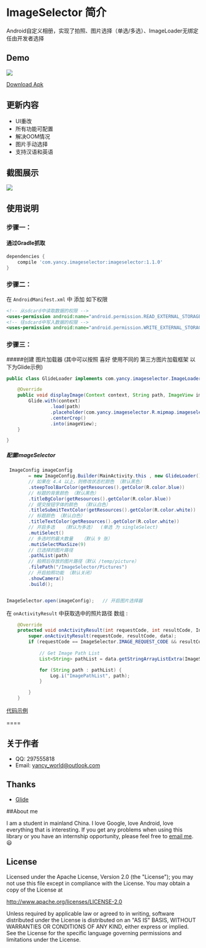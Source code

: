 ﻿# ImageSelector 简介
Android自定义相册，实现了拍照、图片选择（单选/多选）、ImageLoader无绑定 任由开发者选择

## Demo
 
![](https://github.com/yancyworld/ImageSelector/blob/master/resource/ImageSelector.gif)

[Download Apk](https://raw.githubusercontent.com/YancyYe/ImageSelector/master/resource/app-debug.apk)
 

## 更新内容
* UI重改
* 所有功能可配置
* 解决OOM情况
* 图片手动选择
* 支持汉语和英语


## 截图展示
![](https://github.com/YancyYe/ImageSelector/blob/master/resource/ImageSelector.png)

 
## 使用说明

### 步骤一：

#### 通过Gradle抓取

```groovy
dependencies {
    compile 'com.yancy.imageselector:imageselector:1.1.0'
}
```



### 步骤二：

在 `AndroidManifest.xml` 中 添加 如下权限

```xml
<!-- 从sdcard中读取数据的权限 -->
<uses-permission android:name="android.permission.READ_EXTERNAL_STORAGE" />
<!-- 往sdcard中写入数据的权限 -->
<uses-permission android:name="android.permission.WRITE_EXTERNAL_STORAGE" />

```


### 步骤三：

#####创建 图片加载器 (其中可以按照 喜好  使用不同的 第三方图片加载框架 以下为Glide示例)


```java
public class GlideLoader implements com.yancy.imageselector.ImageLoader {

    @Override
    public void displayImage(Context context, String path, ImageView imageView) {
        Glide.with(context)
                .load(path)
                .placeholder(com.yancy.imageselector.R.mipmap.imageselector_photo)
                .centerCrop()
                .into(imageView);
    }

}

```    

##### 配置ImageSelector

```java
 ImageConfig imageConfig
        = new ImageConfig.Builder(MainActivity.this , new GlideLoader())
        // 如果在 4.4 以上，则修改状态栏颜色 （默认黑色）
        .steepToolBarColor(getResources().getColor(R.color.blue))
        // 标题的背景颜色 （默认黑色）
        .titleBgColor(getResources().getColor(R.color.blue))
        // 提交按钮字体的颜色  （默认白色）
        .titleSubmitTextColor(getResources().getColor(R.color.white))
        // 标题颜色 （默认白色）
        .titleTextColor(getResources().getColor(R.color.white))
        // 开启多选   （默认为多选）  (单选 为 singleSelect)
        .mutiSelect()
        // 多选时的最大数量   （默认 9 张）
        .mutiSelectMaxSize(9)
        // 已选择的图片路径
        .pathList(path)
        // 拍照后存放的图片路径（默认 /temp/picture）
        .filePath("/ImageSelector/Pictures")
        // 开启拍照功能 （默认关闭）
        .showCamera()
        .build();


ImageSelector.open(imageConfig);   // 开启图片选择器
```

 
在  `onActivityResult` 中获取选中的照片路径 数组 :
 
```java
    @Override
    protected void onActivityResult(int requestCode, int resultCode, Intent data) {
        super.onActivityResult(requestCode, resultCode, data);
        if (requestCode == ImageSelector.IMAGE_REQUEST_CODE && resultCode == RESULT_OK && data != null) {
        
            // Get Image Path List
            List<String> pathList = data.getStringArrayListExtra(ImageSelectorActivity.EXTRA_RESULT);

            for (String path : pathList) {
                Log.i("ImagePathList", path);
            }

        }
    }
```

[代码示例](https://github.com/YancyYe/ImageSelector/blob/master/app/src/main/java/com/yancy/imageselectordemo/MainActivity.java)
 
====
 
## 关于作者
* QQ: 297555818
* Email: [yancy_world@outlook.com](mailto:yancy_world@outlook.com)

## Thanks

- [Glide](https://github.com/bumptech/glide)

##About me
 
I am a student in mainland China. I love Google, love Android, love everything that is interesting. If you get any problems when using this library or you have an internship opportunity, please feel free to [email me](mailto:yancy_world@outlook.com). :smiley:

## License
Licensed under the Apache License, Version 2.0 (the "License");
you may not use this file except in compliance with the License.
You may obtain a copy of the License at

   http://www.apache.org/licenses/LICENSE-2.0

Unless required by applicable law or agreed to in writing, software
distributed under the License is distributed on an "AS IS" BASIS,
WITHOUT WARRANTIES OR CONDITIONS OF ANY KIND, either express or implied.
See the License for the specific language governing permissions and
limitations under the License.
